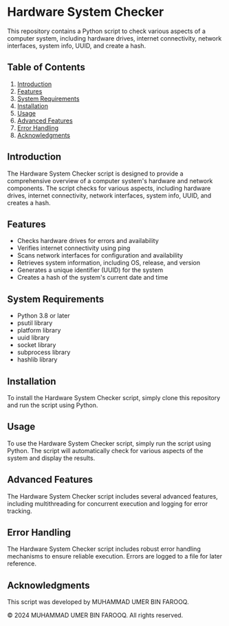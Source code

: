 <h1>Hardware System Checker</h1>

<p>This repository contains a Python script to check various aspects of a computer system, including hardware drives, internet connectivity, network interfaces, system info, UUID, and create a hash.</p>

<h2>Table of Contents</h2>

<ol>
<li><a href="#introduction">Introduction</a></li>
<li><a href="#features">Features</a></li>
<li><a href="#system-requirements">System Requirements</a></li>
<li><a href="#installation">Installation</a></li>
<li><a href="#usage">Usage</a></li>
<li><a href="#advanced-features">Advanced Features</a></li>
<li><a href="#error-handling">Error Handling</a></li>
<li><a href="#acknowledgments">Acknowledgments</a></li>
</ol>

<h2 id="introduction">Introduction</h2>

<p>The Hardware System Checker script is designed to provide a comprehensive overview of a computer system's hardware and network components. The script checks for various aspects, including hardware drives, internet connectivity, network interfaces, system info, UUID, and creates a hash.</p>

<h2 id="features">Features</h2>

<ul>
<li>Checks hardware drives for errors and availability</li>
<li>Verifies internet connectivity using ping</li>
<li>Scans network interfaces for configuration and availability</li>
<li>Retrieves system information, including OS, release, and version</li>
<li>Generates a unique identifier (UUID) for the system</li>
<li>Creates a hash of the system's current date and time</li>
</ul>

<h2 id="system-requirements">System Requirements</h2>

<ul>
<li>Python 3.8 or later</li>
<li>psutil library</li>
<li>platform library</li>
<li>uuid library</li>
<li>socket library</li>
<li>subprocess library</li>
<li>hashlib library</li>
</ul>

<h2 id="installation">Installation</h2>

<p>To install the Hardware System Checker script, simply clone this repository and run the script using Python.</p>

<h2 id="usage">Usage</h2>

<p>To use the Hardware System Checker script, simply run the script using Python. The script will automatically check for various aspects of the system and display the results.</p>

<h2 id="advanced-features">Advanced Features</h2>

<p>The Hardware System Checker script includes several advanced features, including multithreading for concurrent execution and logging for error tracking.</p>

<h2 id="error-handling">Error Handling</h2>

<p>The Hardware System Checker script includes robust error handling mechanisms to ensure reliable execution. Errors are logged to a file for later reference.</p>

<h2 id="acknowledgments">Acknowledgments</h2>

<p>This script was developed by MUHAMMAD UMER BIN FAROOQ.</p>

<p>&copy; 2024 MUHAMMAD UMER BIN FAROOQ. All rights reserved.</p>

